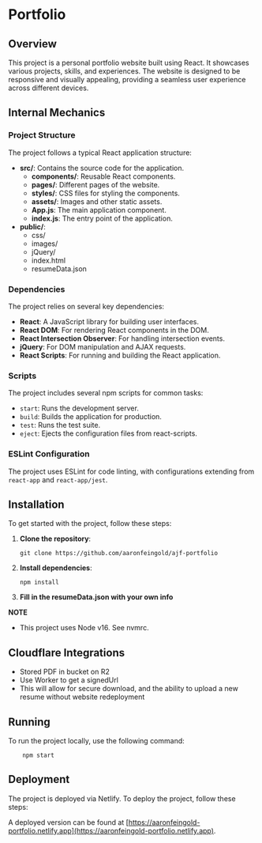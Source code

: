 # Portfolio

## Overview

This project is a personal portfolio website built using React. It showcases various projects, skills, and experiences. The website is designed to be responsive and visually appealing, providing a seamless user experience across different devices.

## Internal Mechanics

### Project Structure

The project follows a typical React application structure:

- **src/**: Contains the source code for the application.
  - **components/**: Reusable React components.
  - **pages/**: Different pages of the website.
  - **styles/**: CSS files for styling the components.
  - **assets/**: Images and other static assets.
  - **App.js**: The main application component.
  - **index.js**: The entry point of the application.
- **public/**:
  - css/
  - images/
  - jQuery/
  - index.html
  - resumeData.json

### Dependencies

The project relies on several key dependencies:

- **React**: A JavaScript library for building user interfaces.
- **React DOM**: For rendering React components in the DOM.
- **React Intersection Observer**: For handling intersection events.
- **jQuery**: For DOM manipulation and AJAX requests.
- **React Scripts**: For running and building the React application.

### Scripts

The project includes several npm scripts for common tasks:

- `start`: Runs the development server.
- `build`: Builds the application for production.
- `test`: Runs the test suite.
- `eject`: Ejects the configuration files from react-scripts.

### ESLint Configuration

The project uses ESLint for code linting, with configurations extending from `react-app` and `react-app/jest`.

## Installation

To get started with the project, follow these steps:

1. **Clone the repository**:
   ```
   git clone https://github.com/aaronfeingold/ajf-portfolio
   ```
2. **Install dependencies**:
   ```
   npm install
   ```
3. **Fill in the resumeData.json with your own info**

**NOTE**
- This project uses Node v16. See nvmrc.

## Cloudflare Integrations

- Stored PDF in bucket on R2
- Use Worker to get a signedUrl
- This will allow for secure download, and the ability to upload a new resume without website redeployment

## Running

To run the project locally, use the following command:
```
    npm start
```

## Deployment

The project is deployed via Netlify. To deploy the project, follow these steps:

A deployed version can be found at [https://aaronfeingold-portfolio.netlify.app](https://aaronfeingold-portfolio.netlify.app).
